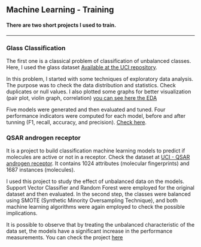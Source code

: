 ## Machine Learning - Training

#### There are two short projects I used to train. 
---
### Glass Classification

The first one is a classical problem of classification of unbalanced classes.
Here, I used the glass dataset [Available at the UCI repository](https://archive.ics.uci.edu/dataset/42/glass+identification).

In this problem, I started with some techniques of exploratory data analysis. The purpose was to check the data distribution and statistics. Check duplicates or null values.
I also plotted some graphs for better visualization (pair plot, violin graph, correlation) [you can see here the EDA](https://github.com/MartFrancisco/ML-Training/blob/main/exploratory%20data%20analysis.ipynb)

Five models were generated and then evaluated and tuned. Four performance indicators were computed for each model, before and after tunning (F1, recall, accuracy, and precision).
[Check here](https://github.com/MartFrancisco/ML-Training/blob/main/Models.ipynb).



### QSAR androgen receptor

It is a project to build classification machine learning models to predict if molecules are active or not in a receptor.
Check the dataset at [UCI - QSAR androgen receptor](https://archive.ics.uci.edu/dataset/509/qsar+androgen+receptor). It contains 1024 attributes (molecular fingerprints) and 1687 instances (molecules).

I used this project to study the effect of unbalanced data on the models. Support Vector Classifier and Random Forest were employed for the original dataset and then evaluated. In the second step, the classes were balanced using SMOTE (Synthetic Minority Oversampling Technique), and both machine learning algorithms were again employed to check the possible implications.

It is possible to observe that by treating the unbalanced characteristic of the data set, the models have a significant increase in the performance measurements. You can check the project [here](https://github.com/MartFrancisco/ML-Training/blob/main/QSAR%20agonist.ipynb)
